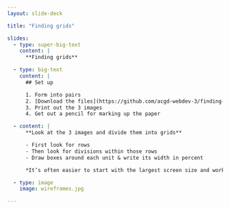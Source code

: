 ```yaml
---
layout: slide-deck

title: "Finding grids"

slides:
  - type: super-big-text
    content: |
      **Finding grids**

  - type: big-text
    content: |
      ## Set up

      1. Form into pairs
      2. [Download the files](https://github.com/acgd-webdev-3/finding-grids/archive/gh-pages.zip)
      3. Print out the 3 images
      4. Get out a pencil for marking up the paper

  - content: |
      **Look at the 3 images and divide them into grids**

      - First look for rows
      - Then look for divisions within those rows
      - Draw boxes around each unit & write its width in percent

      *It’s often easier to start with the largest screen size and work backwards*

  - type: image
    image: wireframes.jpg

---
```

